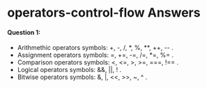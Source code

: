 # operators-control-flow Answers
#### Question 1:
* Arithmethic operators symbols: +, -, /, *, %, **, ++, --  .
* Assignment operators symbols: =, +=, -=, /=, *=, %=  .
* Comparison operators symbols: <, <=, >, >=, ===, !==  .
* Logical operators symbols: &&, ||, !  .
* Bitwise operators symbols: &, |, <<, >>, ~, ^  .
  
